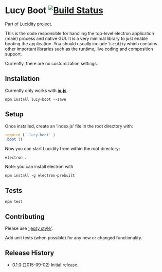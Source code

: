 # Lucy Boot [![Build Status](https://travis-ci.org/lucidogen/lucy-boot.svg)](https://travis-ci.org/lucidogen/lucy-boot)

Part of [Lucidity](http://lucidity.io) project.

This is the code responsible for handling the top-level electron application
(main) process and native GUI. It is a very minimal library to just enable
booting the application. You should usually include `lucidity` which
contains other important libraries such as the runtime, live coding and
composition support.

Currently, there are no customization settings.

## Installation

Currently only works with [**io.js**](https://iojs.org).

  ```Shell
  npm install lucy-boot --save
  ```

## Setup

Once installed, create an 'index.js' file in the root directory with:

  ```Javascript
  require ( 'lucy-boot' )
  .boot ()
  ```

Now you can start Lucidity from within the root directory:

  ```Shell
  electron .
  ```

Note: you can install electron with

  ```Shell
  npm install -g electron-prebuilt
  ```

## Tests

  ```Shell
  npm test
  ```

## Contributing

Please use ['jessy style'](http://github.com/lucidogen/jessy).

Add unit tests (when possible) for any new or changed functionality.

## Release History

  * 0.1.0 (2015-09-02) Initial release.
